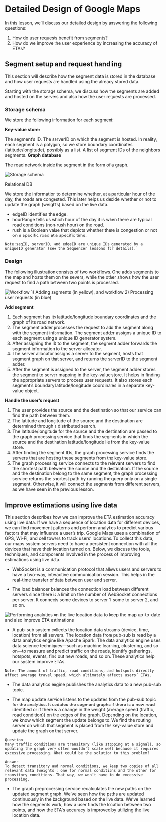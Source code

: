 # Detailed Design of Google Maps

In this lesson, we’ll discuss our detailed design by answering the following questions:

1. How do user requests benefit from segments?
2. How do we improve the user experience by increasing the accuracy of ETAs?

## Segment setup and request handling
This section will describe how the segment data is stored in the database and how user requests are handled using the already stored data.

Starting with the storage schema, we discuss how the segments are added and hosted on the servers and also how the user requests are processed.

### Storage schema
We store the following information for each segment:

**Key-value store:**

The segment’s ID.
The serverID on which the segment is hosted.
In reality, each segment is a polygon, so we store boundary coordinates (latitude/longitude), possibly as a list.
A list of segment IDs of the neighbors segments.
**Graph database**

The road network inside the segment in the form of a graph.

![Storage schema](./storage.jpg)

Relational DB

We store the information to determine whether, at a particular hour of the day, the roads are congested. This later helps us decide whether or not to update the graph (weights) based on the live data.

- edgeID identifies the edge.
- hourRange tells us which hour of the day it is when there are typical road conditions (non-rush hour) on the road.
- rush is a Boolean value that depicts whether there is congestion or not on a specific road at a specific time.

```
Note:segID, serverID, and edgeID are unique IDs generated by a uniqueID generator (see the Sequencer lessons for details).
```
### Design
The following illustration consists of two workflows. One adds segments to the map and hosts them on the severs, while the other shows how the user request to find a path between two points is processed.

![Workflow 1) Adding segments (in yellow), and workflow 2) Processing user requests (in blue)](./design.jpg)

**Add segment**

1. Each segment has its latitude/longitude boundary coordinates and the graph of its road network.
2. The segment adder processes the request to add the segment along with the segment information. The segment adder assigns a unique ID to each segment using a unique ID generator system.
3. After assigning the ID to the segment, the segment adder forwards the segment information to the server allocator.
4. The server allocator assigns a server to the segment, hosts that segment graph on that server, and returns the serverID to the segment adder.
5. After the segment is assigned to the server, the segment adder stores the segment to server mapping in the key-value store. It helps in finding the appropriate servers to process user requests. It also stores each segment’s boundary latitude/longitude coordinates in a separate key-value object.

**Handle the user’s request**

1. The user provides the source and the destination so that our service can find the path between them.
2. The latitude and longitude of the source and the destination are determined through a distributed search.
3. The latitude/longitude for the source and the destination are passed to the graph processing service that finds the segments in which the source and the destination latitude/longitude lie from the key-value store.
4. After finding the segment IDs, the graph processing service finds the servers that are hosting these segments from the key-value store.
5. The graph processing service connects to the relevant servers to find the shortest path between the source and the destination. If the source and the destination belong to the same segment, the graph processing service returns the shortest path by running the query only on a single segment. Otherwise, it will connect the segments from different servers, as we have seen in the previous lesson.

## Improve estimations using live data
This section describes how we can improve the ETA estimation accuracy using live data. If we have a sequence of location data for different devices, we can find movement patterns and perform analytics to predict various factors that may influence a user’s trip. Google Maps uses a combination of GPS, Wi-Fi, and cell towers to track users’ locations. To collect this data, our maps system servers need to have a persistent connection with all the devices that have their location turned on. Below, we discuss the tools, techniques, and components involved in the process of improving estimations using live data.

- WebSocket is a communication protocol that allows users and servers to have a two-way, interactive communication session. This helps in the real-time transfer of data between user and server.

- The load balancer balances the connection load between different servers since there is a limit on the number of WebSocket connections per server. It connects some devices to server 1, some to server 2, and so on.

![Performing analytics on the live location data to keep the map up-to-date and also improve ETA estimations](./analysis.jpg)

- A pub-sub system collects the location data streams (device, time, location) from all servers. The location data from pub-sub is read by a data analytics engine like Apache Spark. The data analytics engine uses data science techniques—such as machine learning, clustering, and so on—to measure and predict traffic on the roads, identify gatherings, hotspots, events, find out new roads, and so on. These analytics help our system improve ETAs.
```
Note: The amount of traffic, road conditions, and hotspots directly affect average travel speed, which ultimately affects users’ ETAs.
```
- The data analytics engine publishes the analytics data to a new pub-sub topic.

- The map update service listens to the updates from the pub-sub topic for the analytics. It updates the segment graphs if there is a new road identified or if there is a change in the weight (average speed (traffic, road condition)) on the edges of the graph. Depending on the location, we know which segment the update belongs to. We find the routing server on which that segment is placed from the key-value store and update the graph on that server.

```
Question
Many traffic conditions are transitory (like stopping at a signal), so updating the graph very often wouldn’t scale well because it requires excessive processing. What could be the solution to this problem?

Answer
To detect transitory and normal conditions, we keep two copies of all relevant data (weights): one for normal conditions and the other for transitory conditions. That way, we won’t have to do excessive processing.
```

- The graph preprocessing service recalculates the new paths on the updated segment graph. We’ve seen how the paths are updated continuously in the background based on the live data.
We’ve learned how the segments work, how a user finds the location between two points, and how the ETA's accuracy is improved by utilizing the live location data.
